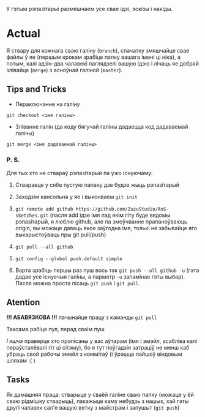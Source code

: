 ﻿﻿У гэтым рэпазітарыі размяшчаем усе свае ідэі, эскізы і накіды.

# Actual

Я ствару для кожнага сваю галіну (`branch`), спачатку змяшчайце свае файлы ў яе (першым крокам зрабіце папку вашага імені ці ніка), а потым, калі адзін-два чалавекі паглядзелі вашую ідэю і лічаць яе добрай злівайце (`merge`) з асноўнай галіной (`master`).

## Tips and Tricks
* Пераключэнне на галіну

`git checkout <імя галіны>`

* Зліванне галін (да коду бягучай галіны дадаецца код дадаваемай галіны)

`git merge <імя дадаваемай галіны>`

### P. S. 

Для тых хто не ствараў рэпазітарый па ужо існуючаму:

1. Ствараеце у сябе пустую папаку дзе будзе жыць рэпазітарый

2. Заходзім кансольна у яе і выконваем `git init`

3. `git remote add github https://github.com/ZuzuStudio/AoS-sketches.git`
(пасля add ідзе імя пад якім гіту буде вядомы рэпазітарый, я люблю github, але па змоўчванне прапаноўваюць origin, вы можаце даваць якое заўгодна імя, толькі не забывайце яго выкарыстоўваць пры git pull/push)

4. `git pull --all github`

5. `git config --global push.default simple`

6. Варта зрабіць першы раз пуш вось так `git push --all github -u` (гэта дадае усе існуечыя галіны, а парметр `-u` запамінае гэты выбар). Пасля можна проста пісаць `git push` і `git pull`.


## Atention

**!!! АБАВЯЗКОВА !!!** пачынайце працу з каманды
`git pull`

Таксама рабіце пул, перад сваім пуш

_І яшчэ_ праверце хто прапісаны у вас аўтарам (імя і эмэйл, асабліва калі пераўсталёвалі гіт ці сітэму), бо я тут поўгадзін затраціў не менш каб убраць свой рабочы эмейл з коммітаў (і ўрэшце пайшоў віндовым шляхам :( )

## Tasks

Як дамашняя праца: стварыце у сваёй галіне сваю папку (можаце у ёй сваю рідмішку стварыць), пакажыце каму небудзь з нашых, хай гэты другі чалавек сал'е вашую ветку з майстрам і запушыт (`git push`)



